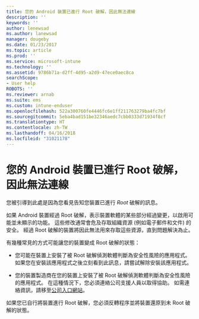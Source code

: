 ```yaml
---
title: 您的 Android 裝置已進行 Root 破解，因此無法連線
description: ''
keywords: ''
author: lenewsad
ms.author: lanewsad
manager: dougeby
ms.date: 01/23/2017
ms.topic: article
ms.prod: ''
ms.service: microsoft-intune
ms.technology: ''
ms.assetid: 9786b71a-d2ff-4d95-a2d9-47ece0aec8ca
searchScope:
- User help
ROBOTS: ''
ms.reviewer: arnab
ms.suite: ems
ms.custom: intune-enduser
ms.openlocfilehash: 522a300760fe4446fc6e1ff211763279ba4fc7bf
ms.sourcegitcommit: 5eba4bad151be32346aedc7cbb0333d71934f8cf
ms.translationtype: HT
ms.contentlocale: zh-TW
ms.lasthandoff: 04/16/2018
ms.locfileid: "31021178"
---
```

# <a name="your-android-device-is-rooted-so-you-cant-connect"></a>您的 Android 裝置已進行 Root 破解，因此無法連線

您被引導到此處是因為您看見告知您裝置已進行 _Root_ 破解的訊息。

如果 Android 裝置經過 Root 破解，表示裝置軟體的某些部分經過變更，以啟用可能並未顯示的功能。 這些修改通常會危及存取組織資源 (例如電子郵件和文件) 的安全。 經過 Root 破解的裝置將因此無法用來存取這些資源，直到問題解決為止。  

有幾種常見的方式可能讓您的裝置變成 Root 破解的狀態：

- 您可能在裝置上安裝了被 Root 破解偵測軟體判斷為安全性風險的應用程式。 如果您在安裝該應用程式之後立刻看到此訊息，請嘗試解除安裝該應用程式。

- 您的裝置製造商在您的裝置上安裝了被 Root 破解偵測軟體判斷為安全性風險的應用程式。 在這種情況下，您必須連絡公司支援人員以取得協助。 如需連絡資訊，請移至[公司入口網站](https://portal.manage.microsoft.com#HelpDeskDialog)。

如果您已自行將裝置進行 Root 破解，您必須反轉程序並將裝置還原到未 Root 破解的狀態。
